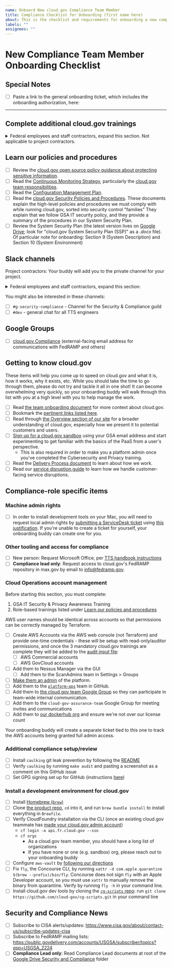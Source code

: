 ```yaml
---
name: Onboard New cloud.gov Compliance Team Member
title: Compliance Checklist for Onboarding (first name here)
about: This is the checklist and requirements for onboarding a new compliance team member to the cloud.gov team
labels: ""
assignees: ""
---
```


# New Compliance Team Member Onboarding Checklist

## Special Notes

- [ ] Paste a link to the general onboarding ticket, which includes the onboarding authorization, here:

---

## Complete additional cloud.gov trainings

<details>
  <summary>
    Federal employees and staff contractors, expand this section. Not applicable to project contractors.
  </summary>

Compliance staff who are federal employees or staff contractors have a Contingency Plan role and may participate in Incident Response, so they must complete the CP and IR trainings. Project contractors do not need to complete these trainings. Check one of the following:

- [ ] Coordinate with your onboarding buddy to schedule Contingency Planning training within 60 days. (and annually after that). This will cover the following document, which you should also review before or after training:
  - [ ] Read the [Contingency Plan](https://github.com/cloud-gov/internal-docs/blob/main/docs/resources/Plans-and-Procedures/contingency-plan.md).
- [ ] Coordinate with your onboarding buddy to schedule [Incident Response Training](https://docs.google.com/presentation/d/1AZjQE8zBzMRWZIFUuJPkJLted1ykGtALrLPoPRx5Vls/edit#slide=id.p) within 60 days of joining the team (and annually after that). This will cover the following document, which you should also review before or after training:
  - [ ] Read the [Incident Response Guide](https://github.com/cloud-gov/internal-docs/blob/main/docs/resources/Plans-and-Procedures/security-ir.md/).

</details>

## Learn our policies and procedures

- [ ] Review the [cloud.gov open source policy guidance about protecting sensitive information](https://github.com/18F/open-source-policy/blob/master/practice.md#protecting-sensitive-information).
- [ ] Read the [Continuous Monitoring Strategy](https://github.com/cloud-gov/internal-docs/blob/main/docs/resources/Plans-and-Procedures/continuous-monitoring.md), particularly the [cloud.gov team responsibilities](https://github.com/cloud-gov/internal-docs/blob/main/docs/resources/Plans-and-Procedures/continuous-monitoring.md#cloud-gov-team).
- [ ] Read the [Configuration Management Plan](https://github.com/cloud-gov/internal-docs/blob/main/docs/resources/Plans-and-Procedures/continuous-monitoring.md).
- [ ] Read the [cloud.gov Security Policies and Procedures](https://github.com/cloud-gov/cg-compliance-docs). These documents explain the high-level policies and procedures we must comply with while running cloud.gov, sorted into security control "families" They explain that we follow GSA IT security policy, and they provide a summary of the procedures in our System Security Plan.
- [ ] Review the System Security Plan (the latest version lives on [Google Drive](https://drive.google.com/drive/u/0/folders/0B6fPl5s12igNX3JwR2xFZVpmek0); look for "cloud.gov System Security Plan (SSP)" as a _.docx_ file). Of particular note for onboarding: Section 9 (System Description) and Section 10 (System Environment)

## Slack channels

Project contractors: Your buddy will add you to the private channel for your project.

<details>
  <summary>
    Federal employees and staff contractors, expand this section:
  </summary>

Your onboarding buddy will add you to these Slack channels:

- [ ] `#cg-aws-security` - private channel where bots post security notices
- [ ] `#cg-billing` - private business development channel (if applicable)
- [ ] `#cg-incidents` - private channel for incident response
- [ ] `#cg-ops-banter` - private channel for operations/engineering banter
- [ ] `#cg-priv-compliance` - private channel for security and compliance discussions

</details>

You might also be interested in these channels:

- [ ] `#g-security-compliance` - Channel for the Security & Compliance guild
- [ ] `#dev` - general chat for all TTS engineers

## Google Groups

- [ ] [cloud.gov Compliance](https://groups.google.com/a/gsa.gov/g/cloud-gov-compliance/members) (external-facing email address for communications with FedRAMP and others)

## Getting to know cloud.gov

These items will help you come up to speed on cloud.gov and what it is, how it works, why it exists, etc. While you
should take the time to go through them, please do not try and tackle it all in one shot! It can become overwhelming
very quickly, so your onboarding buddy will walk through this list with you at a high level with you to help manage the work.

- [ ] Read [the team onboarding document](https://github.com/cloud-gov/product/blob/main/Onboarding.md) for more context about cloud.gov.
- [ ] Bookmark the [pertinent links listed here](https://github.com/cloud-gov/product/blob/main/PertinentLinks.md).
- [ ] Read through [the Overview section of our site](https://cloud.gov/docs/overview/what-is-cloudgov/) for a broader understanding of cloud.gov, especially how we present it to potential customers and users.
- [ ] [Sign up for a cloud.gov sandbox](https://cloud.gov/sign-up/#get-trial-access-and-a-free-sandbox-space) using your GSA email address and start experimenting to get familiar with the basics of the PaaS from a user's perspective.
  - This is also required in order to make you a platform admin once you've completed the Cybersecurity and Privacy training.
- [ ] Read the [Delivery Process document](https://github.com/cloud-gov/product/blob/main/StoryLifecycle.md) to learn about how we work.
- [ ] Read our [service disruption guide](https://github.com/cloud-gov/internal-docs/blob/main/docs/resources/Plans-and-Procedures/service-disruption-guide.md) to learn how we handle customer-facing service disruptions.

## Compliance-role specific items

### Machine admin rights

- [ ] In order to install development tools on your Mac, you will need to request local admin rights by [submitting a ServiceDesk ticket](https://docs.google.com/document/d/1xepZsh83lxPDykrb1NXoeHxj8m78qsdW-9KqzO_CHOQ/edit) using [this justification](https://docs.google.com/document/d/1YGid3pTji5W_M9RuF1GDf614BVkLIRDmSrt1tDbej-o/edit). If you're unable to create a ticket for yourself, your onboarding buddy can create one for you.

### Other tooling and access for compliance

- [ ] New person: Request Microsoft Office, per [TTS handbook instructions](https://handbook.tts.gsa.gov/tools/office/)
- [ ] **Compliance lead only**: Request access to cloud.gov's FedRAMP repository in max.gov by email to <info@fedramp.gov>.

### Cloud Operations account management

Before starting this section, you must complete:

1. GSA IT Security & Privacy Awareness Training
1. Role-based trainings listed under [Learn our policies and procedures](#learn-our-policies-and-procedures)

AWS user names should be identical across accounts so that permissions can be correctly managed by Terraform.

- [ ] Create AWS Accounts via the AWS web console (not Terraform) and provide one-time credentials - these will be setup with read-only/auditor permissions, and once the 3 mandatory cloud.gov trainings are complete they will be added to the [audit input file](https://github.com/cloud-gov/cg-compliance/blob/master/audit/inputs.yml):
  - [ ] AWS Commercial accounts
  - [ ] AWS GovCloud accounts
- [ ] Add them to Nessus Manager via the GUI
  - [ ] Add them to the ScanAdmins team in Settings > Groups
- [ ] [Make them an admin](https://cloud.gov/docs/ops/managing-users/#managing-admins) of the platform.
- [ ] Add them to the [`platform-ops`](https://github.com/orgs/cloud-gov/teams/platform-ops) team in GitHub.
- [ ] Add them to [the cloud.gov team Google Group](https://groups.google.com/a/gsa.gov/forum/?hl=en#!forum/cloud-gov) so they can participate in team-wide internal communication.
- [ ] Add them to the `cloud-gov-assurance-team` Google Group for meeting invites and communications
- [ ] Add them to [our dockerhub org](https://hub.docker.com/orgs/cloudgov) and ensure we're not over our license count

Your onboarding buddy will create a separate ticket tied to this one to track the AWS accounts being granted full admin access.

### Additional compliance setup/review

- [ ] Install `caulking` git leak prevention by following the [README](https://github.com/cloud-gov/caulking/blob/main/README.md)
- [ ] Verify `caulking` by running `make audit` and pasting a screenshot as a comment on this GitHub issue
- [ ] Set GPG signing set up for GitHub (instructions [here](https://docs.google.com/document/d/11UDxvfkhncyLEs-NUCniw2u54j4uQBqsR2SBiLYPUZc/edit))

### Install a development environment for cloud.gov

- [ ] Install [Homebrew (`brew`)](https://brew.sh/)
- [ ] Clone [the product repo](https://github.com/cloud-gov/product), `cd` into it, and run `brew bundle install` to install everything in `Brewfile`.
- [ ] Verify CloudFoundry installation via the CLI (once an existing cloud.gov teammate has [made your cloud.gov admin account](https://cloud.gov/docs/ops/managing-users/#creating-admins))
  - `cf login -a api.fr.cloud.gov --sso`
  - `cf orgs`
    - As a cloud.gov team member, you should have a long list of organizations
    - If you have none or one (e.g. sandbox) org, please reach out to your onboarding buddy
- [ ] Configure `aws-vault` by [following our directions](https://cloud.gov/docs/ops/secrets/#aws-credentials)
- [ ] Fix `fly`, the Concourse CLI, by running `xattr -d com.apple.quarantine $(brew --prefix)/bin/fly`. Concourse does not sign `fly` with an Apple Developer account, so you must use `xattr` to manually remove the binary from quarantine. Verify by running `fly -h` in your command line.
- [ ] Install cloud.gov dev tools by cloning the [`cg-scripts` repo](https://github.com/cloud-gov/cg-scripts/): run `git clone https://github.com/cloud-gov/cg-scripts.git` in your command line

## Security and Compliance News

- [ ] Subscribe to CISA alerts/updates: <https://www.cisa.gov/about/contact-us/subscribe-updates-cisa>
- [ ] Subscribe to FedRAMP mailing lists: <https://public.govdelivery.com/accounts/USGSA/subscriber/topics?qsp=USGSA_2224>
- [ ] **Compliance Lead only**: Read Compliance Lead documents at root of the [Google Drive Security and Compliance](https://drive.google.com/drive/u/0/folders/1_vAXZsdVFYssR1DRCaavBCoDE_uxQCI5) folder
